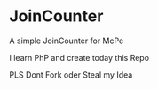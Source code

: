# JoinCounter
A simple JoinCounter for McPe


I learn PhP and create today this Repo

PLS Dont Fork oder Steal my Idea
